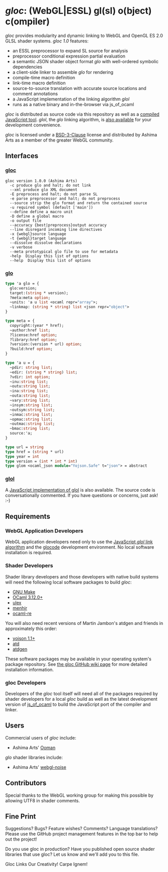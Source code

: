 # *gloc*: (WebGL|ESSL) gl(sl) o(bject) c(ompiler)

*gloc* provides modularity and dynamic linking to WebGL and OpenGL ES 2.0 GLSL
shader systems. *gloc 1.0* features:

 - an ESSL preprocessor to expand SL source for analysis
 - preprocessor conditional expression partial evaluation
 - a semantic JSON shader object format *glo* with well-ordered symbolic dependencies
 - a client-side linker to assemble *glo* for rendering
 - compile-time macro definition
 - link-time macro definition
 - source-to-source translation with accurate source locations and comment annotations
 - a JavaScript implementation of the linking algorithm *glol*
 - runs as a native binary and in-the-browser via js_of_ocaml

*gloc* is distributed as source code via this repository as well as a
 [compiled JavaScript tool](http://ashimaarts.com/gloc/glocode/). *glol*, the
 *glo* linking algorithm, is [also
 available](http://ashimaarts.com/gloc/glol.js) for your development convenience.

*gloc* is licensed under a
 [BSD-3-Clause](https://github.com/ashima/gloc/blob/master/LICENSE)
 license and distributed by Ashima Arts as a member of the greater WebGL community.

## Interfaces

### [gloc](https://github.com/dsheets/gloc/blob/master/src/gloc.ml#L45)

```
gloc version 1.0.0 (Ashima Arts)
  -c produce glo and halt; do not link
  --xml produce glo XML document
  -E preprocess and halt; do not parse SL
  -e parse preprocessor and halt; do not preprocess
  --source strip the glo format and return the contained source
  -u required symbol (default ['main'])
  --define define a macro unit
  -D define a global macro
  -o output file
  --accuracy {best|preprocess}output accuracy
  --line disregard incoming line directives
  -x {webgl}source language
  -t {webgl}target language
  --dissolve dissolve declarations
  -v verbose
  --meta prototypical glo file to use for metadata
  -help  Display this list of options
  --help  Display this list of options
```

### [glo](https://github.com/ashima/gloc/blob/master/src/glo.atd)

```ocaml
type 'a glo = {
  glo:version;
  target:(string * version);
  ?meta:meta option;
  ~units: 'a u list <ocaml repr="array">;
  ~linkmap: (string * string) list <json repr="object">
}

type meta = {
  copyright:(year * href);
  ~author:href list;
  ?license:href option;
  ?library:href option;
  ?version:(version * url) option;
  ?build:href option;
}

type 'a u = {
  ~pdir: string list;
  ~edir: (string * string) list;
  ?vdir: int option;
  ~inu:string list;
  ~outu:string list;
  ~ina:string list;
  ~outa:string list;
  ~vary:string list;
  ~insym:string list;
  ~outsym:string list;
  ~inmac:string list;
  ~opmac:string list;
  ~outmac:string list;
  ~bmac:string list;
  source:'a;
}

type url = string
type href = (string * url)
type year = int
type version = (int * int * int)
type glom <ocaml_json module="Yojson.Safe" t="json"> = abstract
```

### [glol](https://github.com/ashima/gloc/blob/master/src/glol.ml)

A [JavaScript implementation of
glol](https://github.com/ashima/gloc/blob/master/src/glol.js) is also
available. The source code is conversationally commented. If you have questions or
concerns, just ask! :-)

## Requirements

### WebGL Application Developers

WebGL application developers need only to use the [JavaScript *glol*
link algorithm](http://ashimaarts.com/gloc/glol.js) and the
[glocode](http://ashimaarts.com/gloc/glocode/) development
environment. No local software installation is required.

### Shader Developers

Shader library developers and those developers with native build systems
will need the following local software packages to build *gloc*:

 - [GNU Make](http://www.gnu.org/software/make/)
 - [OCaml 3.12.0+](http://caml.inria.fr/)
 - [ulex](http://cduce.org/download.html)
 - [menhir](http://gallium.inria.fr/~fpottier/menhir/)
 - [ocaml-re](https://github.com/avsm/ocaml-re)

You will also need recent versions of Martin Jambon's atdgen and friends
in approximately this order:

 - [yojson 1.1+](https://github.com/mjambon/yojson)
 - [atd](https://github.com/MyLifeLabs/atd)
 - [atdgen](https://github.com/MyLifeLabs/atdgen)

These software packages may be available in your operating system's
package repository. See [the gloc GitHub wiki
page](https://github.com/ashima/gloc/wiki) for more detailed
installation information.

### gloc Developers

Developers of the *gloc* tool itself will need all of the packages
required by shader developers for a local *gloc* build as well as the
latest development version of
[js_of_ocaml](http://ocsigen.org/js_of_ocaml/install) to build the
JavaScript port of the compiler and linker.

## Users

Commercial users of *gloc* include:

 - Ashima Arts' [Ooman](http://ashimagames.com/)

*glo* shader libraries include:

 - Ashima Arts' [webgl-noise](https://github.com/ashima/webgl-noise)

## Contributors
Special thanks to the WebGL working group for making this possible by
allowing UTF8 in shader comments.

## Fine Print
Suggestions? Bugs? Feature wishes? Comments? Language translations?
Please use the GitHub project management features in the top bar to help
out the project!

Do you use gloc in production? Have you published open source shader
libraries that use gloc? Let us know and we'll add you to this file.

Gloc Links Our Creativity! Carpe Ignem!

